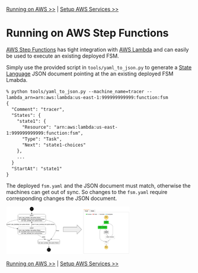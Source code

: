 <!--
Copyright 2016-2018 Workiva Inc.

Licensed under the Apache License, Version 2.0 (the "License");
you may not use this file except in compliance with the License.
You may obtain a copy of the License at

    http://www.apache.org/licenses/LICENSE-2.0

Unless required by applicable law or agreed to in writing, software
distributed under the License is distributed on an "AS IS" BASIS,
WITHOUT WARRANTIES OR CONDITIONS OF ANY KIND, either express or implied.
See the License for the specific language governing permissions and
limitations under the License.
-->

[Running on AWS >>](AWS.md) | [Setup AWS Services >>](SETUP.md)

# Running on AWS Step Functions

[AWS Step Functions](https://aws.amazon.com/step-functions/) has tight integration with 
[AWS Lambda](https://aws.amazon.com/lambda/) and can easily be used to execute an existing
deployed FSM.

Simply use the provided script in `tools/yaml_to_json.py` to generate a 
[State Language](https://states-language.net/spec.html) JSON document pointing at the 
an existing deployed FSM Lmabda. 

    % python tools/yaml_to_json.py --machine_name=tracer --lambda_arn=arn:aws:lambda:us-east-1:999999999999:function:fsm
    {
      "Comment": "tracer",
      "States": {
        "state1": {
          "Resource": "arn:aws:lambda:us-east-1:999999999999:function:fsm",
          "Type": "Task",
          "Next": "state1-choices"
        },
        ...
      }
      "StartAt": "state1"
    }
    
The deployed `fsm.yaml` and the JSON document must match, otherwise the machines can get 
out of sync. So changes to the `fsm.yaml` require corresponding changes the JSON document.

<img src="docs/images/yaml_to_json.png" width="66%" height="66%"/>


[Running on AWS >>](AWS.md) | [Setup AWS Services >>](SETUP.md)
